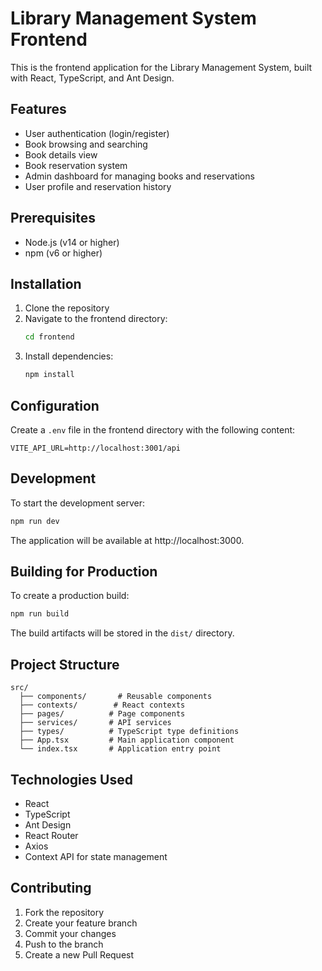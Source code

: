 # Library Management System Frontend

This is the frontend application for the Library Management System, built with React, TypeScript, and Ant Design.

## Features

- User authentication (login/register)
- Book browsing and searching
- Book details view
- Book reservation system
- Admin dashboard for managing books and reservations
- User profile and reservation history

## Prerequisites

- Node.js (v14 or higher)
- npm (v6 or higher)

## Installation

1. Clone the repository
2. Navigate to the frontend directory:
   ```bash
   cd frontend
   ```
3. Install dependencies:
   ```bash
   npm install
   ```

## Configuration

Create a `.env` file in the frontend directory with the following content:
```
VITE_API_URL=http://localhost:3001/api
```

## Development

To start the development server:
```bash
npm run dev
```

The application will be available at http://localhost:3000.

## Building for Production

To create a production build:
```bash
npm run build
```

The build artifacts will be stored in the `dist/` directory.

## Project Structure

```
src/
  ├── components/       # Reusable components
  ├── contexts/        # React contexts
  ├── pages/          # Page components
  ├── services/       # API services
  ├── types/          # TypeScript type definitions
  ├── App.tsx         # Main application component
  └── index.tsx       # Application entry point
```

## Technologies Used

- React
- TypeScript
- Ant Design
- React Router
- Axios
- Context API for state management

## Contributing

1. Fork the repository
2. Create your feature branch
3. Commit your changes
4. Push to the branch
5. Create a new Pull Request
